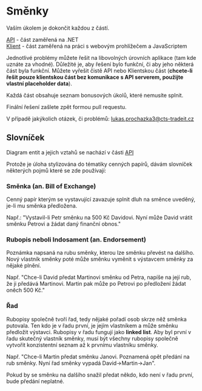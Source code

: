 # Směnky

Vaším úkolem je dokončit každou z částí.

[API](Api) - část zaměřená na .NET\
[Klient](Client) - část zaměřená na práci s webovým prohlížečem a JavaScriptem

Jednotlivé problémy můžete řešit na libovolných úrovních aplikace (tam kde uznáte za vhodné). Důležité je, aby řešení bylo funkční, či aby jeho některá část byla funkční. Můžete vyřešit čistě API nebo Klientskou část (**chcete-li řešit pouze klientskou část bez komunikace s API serverem, použijte vlastní placeholder data**).

Každá část obsahuje seznam bonusových úkolů, které nemusíte splnit.

Finální řešení zašlete zpět formou pull requestu.

V případě jakýkolich otázek, či problémů: lukas.prochazka3@cts-tradeit.cz

## Slovníček

Diagram entit a jejich vztahů se nachází v části [API](Api)

Protože je úloha stylizována do tématiky cenných papírů, dávám slovníček některých pojmů které se zde používají:

### Směnka (an. Bill of Exchange)

Cenný papír kterým se vystavující zavazuje splnit dluh na směnce uveděný, je-li mu směnka předložena.

Např.: "Vystavil-li Petr směnku na 500 Kč Davidovi. Nyní může David vrátit směnku Petrovi a žádat daný finanční obnos."

### Rubopis neboli Indosament (an. Endorsement)

Poznámka napsaná na rubu směnky, kterou lze směnku převést na dalšího. Nový vlastník směnky poté může směnku vyměnit s výstavcem směnky za nějaké plnění.

Např. "Chce-li David předat Martinovi směnku od Petra, napíše na její rub, že ji předává Martinovi. Martin pak může po Petrovi po předložení žádat oněch 500 Kč."

### Řad

Rubopisy společně tvoří řad, tedy nějaké pořadí osob skrze něž směnka putovala. Ten kdo je v řadu první, je jejím vlastníkem a může směnku předložit výstavci. Rubopisy v řadu fungují jako **linked list**. Aby byl první v řadu skutečný vlastník směnky, musí být všechny rubopisy společně vytvořit konzistentní seznam až k prvnímu vlastníku směnky.

Např. "Chce-li Martin předat směnku Janovi. Poznamená opět předání na rub směnky. Nyní řad směnky vypadá David->Martin->Jan".

Pokud by se směnku na dalšího snažil předat někdo, kdo není v řadu první, bude předání neplatné.
